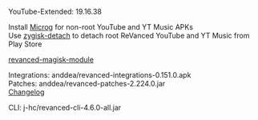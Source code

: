YouTube-Extended: 19.16.38  

Install [Microg](https://github.com/ReVanced/GmsCore/releases) for non-root YouTube and YT Music APKs  
Use [zygisk-detach](https://github.com/j-hc/zygisk-detach) to detach root ReVanced YouTube and YT Music from Play Store  

[revanced-magisk-module](https://github.com/j-hc/revanced-magisk-module)
  
Integrations: anddea/revanced-integrations-0.151.0.apk  
Patches: anddea/revanced-patches-2.224.0.jar  
[Changelog](https://github.com/anddea/revanced-patches/releases/tag/v2.224.0)

CLI: j-hc/revanced-cli-4.6.0-all.jar    
